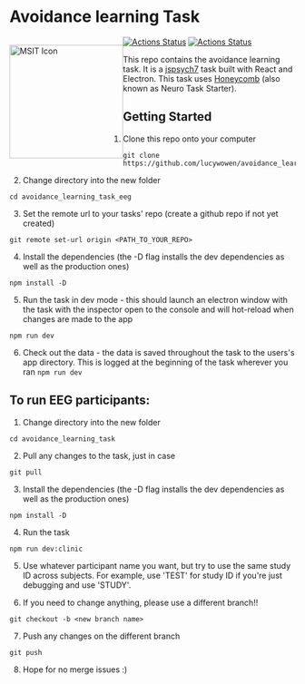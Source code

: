 # Avoidance learning Task

<p style="float: left">
  <img src="msit.svg" width="200" alt="MSIT Icon"/>
</p>

[![Actions Status](https://github.com/brown-ccv/task-msit/workflows/Test%2C%20Build%2C%20and%20Package/badge.svg)](https://github.com/brown-ccv/task-msit/actions)
[![Actions Status](https://github.com/brown-ccv/task-msit/workflows/Build%20at%20home%20version%20%28Windows%29/badge.svg)](https://github.com/brown-ccv/task-msit/actions)

This repo contains the avoidance learning task. It is a [jspsych7](https://www.jspsych.org/) task built with React and Electron. This
task uses [Honeycomb](https://brown-ccv.github.io/honeycomb-docs/) (also known as Neuro Task Starter).

## Getting Started

1. Clone this repo onto your computer

```
git clone https://github.com/lucywowen/avoidance_learning_task_eeg.git
```

2. Change directory into the new folder

```
cd avoidance_learning_task_eeg
```

3. Set the remote url to your tasks' repo (create a github repo if not yet created)

```
git remote set-url origin <PATH_TO_YOUR_REPO>
```

4. Install the dependencies (the -D flag installs the dev dependencies as well as the production ones)

```
npm install -D
```

5. Run the task in dev mode - this should launch an electron window with the task with the inspector open to the console
   and will hot-reload when changes are made to the app

```
npm run dev
```

6. Check out the data - the data is saved throughout the task to the users's app directory. This is logged at the
   beginning of the task wherever you ran `npm run dev`



## To run EEG participants:


1. Change directory into the new folder

```
cd avoidance_learning_task
```

2. Pull any changes to the task, just in case

```
git pull
```

3. Install the dependencies (the -D flag installs the dev dependencies as well as the production ones)

```
npm install -D
```

4. Run the task 

```
npm run dev:clinic
```

5. Use whatever participant name you want, but try to use the same study ID across subjects. For example, use 'TEST' for study ID if you're just debugging and use 'STUDY'.  

6. If you need to change anything, please use a different branch!!

```
git checkout -b <new branch name>
```

7. Push any changes on the different branch

```
git push
```

8. Hope for no merge issues :) 